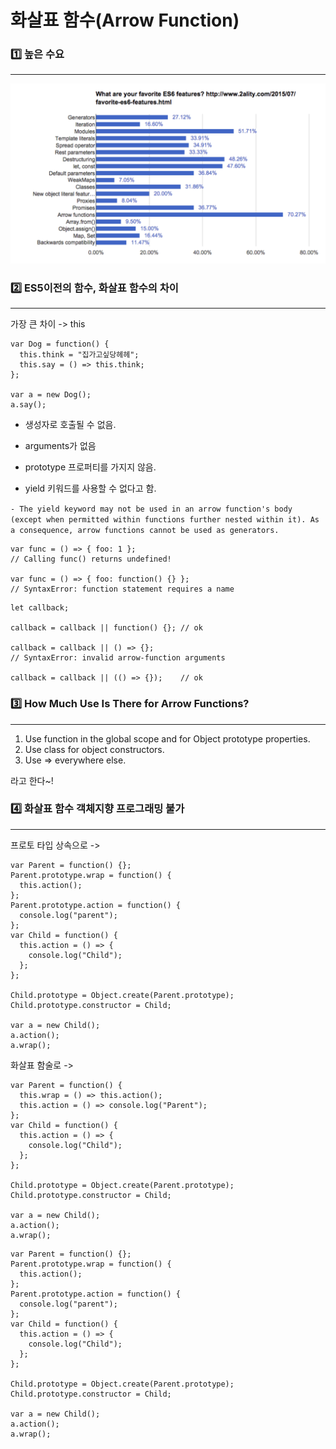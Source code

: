 # 화살표 함수(Arrow Function)

### 1️⃣ 높은 수요
<hr/>

![alt text](img/arrowfunctionimg.png)

### 2️⃣ ES5이전의 함수, 화살표 함수의 차이
<hr/>

가장 큰 차이 -> this

```
var Dog = function() {
  this.think = "집가고싶당헤헤";
  this.say = () => this.think;
};

var a = new Dog();
a.say();
```

- 생성자로 호출될 수 없음.

- arguments가 없음

- prototype 프로퍼티를 가지지 않음.

- yield 키워드를 사용할 수 없다고 함.

`- The yield keyword may not be used in an arrow function's body (except when permitted within functions further nested within it). As a consequence, arrow functions cannot be used as generators.`

```
var func = () => { foo: 1 };
// Calling func() returns undefined!

var func = () => { foo: function() {} };
// SyntaxError: function statement requires a name
```

```
let callback;

callback = callback || function() {}; // ok

callback = callback || () => {};
// SyntaxError: invalid arrow-function arguments

callback = callback || (() => {});    // ok
```

### 3️⃣ How Much Use Is There for Arrow Functions?
<hr/>

1. Use function in the global scope and for Object prototype properties.
2. Use class for object constructors.
3. Use => everywhere else.

라고 한다~!

### 4️⃣ 화살표 함수 객체지향 프로그래밍 불가
<hr/>

프로토 타입 상속으로 -> 
```
var Parent = function() {};
Parent.prototype.wrap = function() {
  this.action();
};
Parent.prototype.action = function() {
  console.log("parent");
};
var Child = function() {
  this.action = () => {
    console.log("Child");
  };
};

Child.prototype = Object.create(Parent.prototype);
Child.prototype.constructor = Child;

var a = new Child();
a.action();
a.wrap();
```

화살표 함술로 -> 
```
var Parent = function() {
  this.wrap = () => this.action();
  this.action = () => console.log("Parent");
};
var Child = function() {
  this.action = () => {
    console.log("Child");
  };
};

Child.prototype = Object.create(Parent.prototype);
Child.prototype.constructor = Child;

var a = new Child();
a.action();
a.wrap();
```

```
var Parent = function() {};
Parent.prototype.wrap = function() {
  this.action();
};
Parent.prototype.action = function() {
  console.log("parent");
};
var Child = function() {
  this.action = () => {
    console.log("Child");
  };
};

Child.prototype = Object.create(Parent.prototype);
Child.prototype.constructor = Child;

var a = new Child();
a.action();
a.wrap();
```

